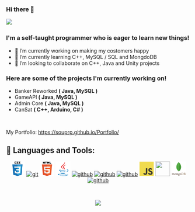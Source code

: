 ### Hi there 👋 

<a href="#"><img src="https://komarev.com/ghpvc/?username=souprp&label=Profile%20views&color=0e75b6&style=flat"></a>

### I'm a self-taught programmer who is eager to learn new things!

- 🔭 I’m currently working on making my costomers happy
- 🌱 I’m currently learning C++, MySQL / SQL and MongdoDB
- 👯 I’m looking to collaborate on C++, Java and Unity projects

### Here are some of the projects I'm currently working on!

- Banker Reworked **( Java, MySQL )**
- GameAPI **( Java, MySQL )**
- Admin Core **( Java, MySQL )**
- CanSat **( C++, Arduino, C# )**

&nbsp;
&nbsp;

My Portfolio: https://souprp.github.io/Portfolio/

## 🚀 Languages and Tools:

<p align="center"> 
<a href="https://www.w3schools.com/css/" target="_blank">
<img src="https://raw.githubusercontent.com/devicons/devicon/master/icons/css3/css3-original-wordmark.svg" alt="css3" width="40" height="40"/></a>
 
<a href="https://git-scm.com/" target="_blank"> 
<img src="https://www.vectorlogo.zone/logos/git-scm/git-scm-icon.svg" alt="git" width="40" height="40"/></a></a>

<a href="https://www.w3.org/html/" target="_blank"> 
<img src="https://raw.githubusercontent.com/devicons/devicon/master/icons/html5/html5-original-wordmark.svg" alt="html5" width="40" height="40"/></a> 

<a href="https://www.java.com" target="_blank"> 
<img src="https://raw.githubusercontent.com/devicons/devicon/master/icons/java/java-original.svg" alt="java" width="40" height="40"/></a>

<a href="https://visualstudio.microsoft.com/pl/vs/features/cplusplus/" target="_blank">
<img src="https://cdn.jsdelivr.net/gh/devicons/devicon/icons/c/c-original.svg" alt="github" width="40" height="40"/></a>
 
<a href="https://visualstudio.microsoft.com/pl/vs/features/cplusplus/" target="_blank">
<img src="https://cdn.jsdelivr.net/gh/devicons/devicon/icons/cplusplus/cplusplus-original.svg" alt="github" width="40" height="40"/></a>
 
<a href="https://visualstudio.microsoft.com/pl/downloads/" target="_blank">
<img src="https://cdn.jsdelivr.net/gh/devicons/devicon/icons/csharp/csharp-original.svg" alt="github" width="40" height="40"/></a>

<a href="https://developer.mozilla.org/en-US/docs/Web/JavaScript" target="_blank"> 
<img src="https://raw.githubusercontent.com/devicons/devicon/master/icons/javascript/javascript-original.svg" alt="javascript" width="40" height="40"/></a> 

<a href="https://www.python.org" target="_blank"> 
<img src="https://cdn.jsdelivr.net/gh/devicons/devicon/icons/python/python-original.svg" width="40" height="40"/></a> 

<a href="https://www.mongodb.com/" target="_blank"> 
<img src="https://raw.githubusercontent.com/devicons/devicon/master/icons/mongodb/mongodb-original-wordmark.svg" alt="mongodb" width="40" height="40"/></a>

<a href="https://www.mysql.com/downloads/" target="_blank"> 
<img src="https://cdn.jsdelivr.net/gh/devicons/devicon/icons/mysql/mysql-original-wordmark.svg" alt="github" width="40" height="40"/></a>

<br/>

&nbsp;
&nbsp;
 
 <p align="center">
  <img src="https://user-images.githubusercontent.com/67385974/155893433-f99b8eea-954f-4d3a-a0d3-0472ebe93a86.gif" width="80%" />
</p>
